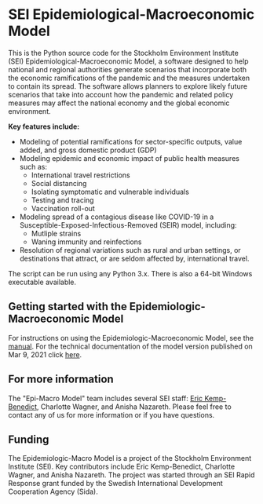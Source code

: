 # SEI Epidemiological-Macroeconomic Model
This is the Python source code for the Stockholm Environment Institute (SEI) Epidemiological-Macroeconomic Model, a software designed to help national and regional authorities generate scenarios that incorporate both the economic ramifications of the pandemic and the measures undertaken to contain its spread. The software allows planners to explore likely future scenarios that take into account how the pandemic and related policy measures may affect the national economy and the global economic environment.

**Key features include:**
   * Modeling of potential ramifications for sector-specific outputs, value added, and gross domestic product (GDP)
   * Modeling epidemic and economic impact of public health measures such as:
     * International travel restrictions
     * Social distancing
     * Isolating symptomatic and vulnerable individuals
     * Testing and tracing 
     * Vaccination roll-out
  * Modeling spread of a contagious disease like COVID-19 in a Susceptible-Exposed-Infectious-Removed (SEIR) model, including:
     * Mutliple strains
     * Waning immunity and reinfections
  * Resolution of regional variations such as rural and urban settings, or destinations that attract, or are seldom affected by, international travel.

The script can be run using any Python 3.x. There is also a 64-bit Windows executable available.

## Getting started with the Epidemiologic-Macroeconomic Model

For instructions on using the Epidemiologic-Macroeconomic Model, see the [manual](https://github.com/ccwagner/epi-macro-model-documentation/blob/main/epi-macro-model-documentation.pdf). For the technical documentation of the model version published on Mar 9, 2021 click [here](https://github.com/ccwagner/epi-macro-model-documentation/blob/main/epi-macro-model-manual_Appendix1-Technical-documentation_09032021.pdf).

## For more information

The "Epi-Macro Model" team includes several SEI staff: [Eric Kemp-Benedict](mailto:Eric.Kemp-Benedict@sei.org), Charlotte Wagner, and Anisha Nazareth. Please feel free to contact any of us for more information or if you have questions.

## Funding 
The Epidemiologic-Macro Model is a project of the Stockholm Environment Institute (SEI). Key contributors include Eric Kemp-Benedict, Charlotte Wagner, and Anisha Nazareth. The project was started through an SEI Rapid Response grant funded by the Swedish International Development Cooperation Agency (Sida).
